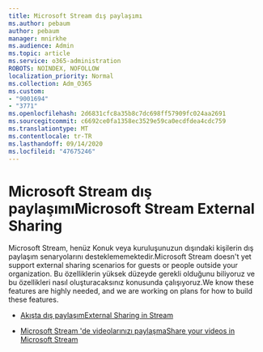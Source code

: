 ```yaml
---
title: Microsoft Stream dış paylaşımı
ms.author: pebaum
author: pebaum
manager: mnirkhe
ms.audience: Admin
ms.topic: article
ms.service: o365-administration
ROBOTS: NOINDEX, NOFOLLOW
localization_priority: Normal
ms.collection: Adm_O365
ms.custom:
- "9001694"
- "3771"
ms.openlocfilehash: 2d6831cfc8a35b8c7dc698ff57909fc024aa2691
ms.sourcegitcommit: c6692ce0fa1358ec3529e59ca0ecdfdea4cdc759
ms.translationtype: MT
ms.contentlocale: tr-TR
ms.lasthandoff: 09/14/2020
ms.locfileid: "47675246"
---
```

# <a name="microsoft-stream-external-sharing"></a><span data-ttu-id="d7bf5-102">Microsoft Stream dış paylaşımı</span><span class="sxs-lookup"><span data-stu-id="d7bf5-102">Microsoft Stream External Sharing</span></span>

<span data-ttu-id="d7bf5-103">Microsoft Stream, henüz Konuk veya kuruluşunuzun dışındaki kişilerin dış paylaşım senaryolarını desteklememektedir.</span><span class="sxs-lookup"><span data-stu-id="d7bf5-103">Microsoft Stream doesn't yet support external sharing scenarios for guests or people outside your organization.</span></span> <span data-ttu-id="d7bf5-104">Bu özelliklerin yüksek düzeyde gerekli olduğunu biliyoruz ve bu özellikleri nasıl oluşturacaksınız konusunda çalışıyoruz.</span><span class="sxs-lookup"><span data-stu-id="d7bf5-104">We know these features are highly needed, and we are working on plans for how to build these features.</span></span>

- [<span data-ttu-id="d7bf5-105">Akışta dış paylaşım</span><span class="sxs-lookup"><span data-stu-id="d7bf5-105">External Sharing in Stream</span></span>](https://docs.microsoft.com/stream/portal-share-video#external-sharing)

- [<span data-ttu-id="d7bf5-106">Microsoft Stream 'de videolarınızı paylaşma</span><span class="sxs-lookup"><span data-stu-id="d7bf5-106">Share your videos in Microsoft Stream</span></span>](https://docs.microsoft.com/stream/portal-share-video)
